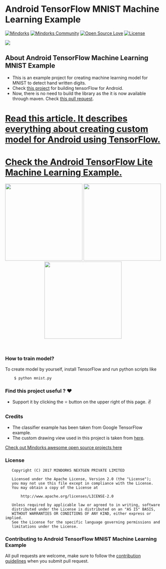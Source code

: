 # Android TensorFlow MNIST Machine Learning Example
[![Mindorks](https://img.shields.io/badge/mindorks-opensource-blue.svg)](https://mindorks.com/open-source-projects)
[![Mindorks Community](https://img.shields.io/badge/join-community-blue.svg)](https://mindorks.com/join-community)
[![Open Source Love](https://badges.frapsoft.com/os/v1/open-source.svg?v=102)](https://opensource.org/licenses/Apache-2.0)
[![License](https://img.shields.io/badge/license-Apache%202.0-blue.svg)](https://github.com/amitshekhariitbhu/AndroidTensorFlowMachineLearningExample/blob/master/LICENSE)

<img src=https://raw.githubusercontent.com/MindorksOpenSource/AndroidTensorFlowMNISTExample/master/assets/ml_android.png >

##  About Android TensorFlow Machine Learning MNIST Example
* This is an example project for creating machine learning model for MNIST to detect hand written digits.
* Check [this project](https://github.com/MindorksOpenSource/AndroidTensorFlowMachineLearningExample) for building tensorFlow for Android.
* Now, there is no need to build the library as the it is now available through maven. Check [this pull request](https://github.com/MindorksOpenSource/AndroidTensorFlowMNISTExample/pull/1/files).

# [Read this article. It describes everything about creating custom model for Android using TensorFlow.](https://blog.mindorks.com/creating-custom-model-for-android-using-tensorflow-3f963d270bfb)

# [Check the Android TensorFlow Lite Machine Learning Example.](https://github.com/amitshekhariitbhu/Android-TensorFlow-Lite-Example)

<p align="center">
  <img src="https://raw.githubusercontent.com/MindorksOpenSource/AndroidTensorFlowMNISTExample/master/assets/1.png" width="250">
  <img src="https://raw.githubusercontent.com/MindorksOpenSource/AndroidTensorFlowMNISTExample/master/assets/2.png" width="250">
  <img src="https://raw.githubusercontent.com/MindorksOpenSource/AndroidTensorFlowMNISTExample/master/assets/3.png" width="250">
</p>
<br>

### How to train model?
To create model by yourself, install TensorFlow and run python scripts like
```sh
    $ python mnist.py
```

### Find this project useful ? :heart:
* Support it by clicking the :star: button on the upper right of this page. :v:

### Credits
* The classifier example has been taken from Google TensorFlow example.
* The custom drawing view used in this project is taken from [here](https://github.com/miyosuda/TensorFlowAndroidMNIST).

[Check out Mindorks awesome open source projects here](https://mindorks.com/open-source-projects)

### License
```
   Copyright (C) 2017 MINDORKS NEXTGEN PRIVATE LIMITED

   Licensed under the Apache License, Version 2.0 (the "License");
   you may not use this file except in compliance with the License.
   You may obtain a copy of the License at

       http://www.apache.org/licenses/LICENSE-2.0

   Unless required by applicable law or agreed to in writing, software
   distributed under the License is distributed on an "AS IS" BASIS,
   WITHOUT WARRANTIES OR CONDITIONS OF ANY KIND, either express or implied.
   See the License for the specific language governing permissions and
   limitations under the License.
```

### Contributing to Android TensorFlow MNIST Machine Learning Example
All pull requests are welcome, make sure to follow the [contribution guidelines](CONTRIBUTING.md)
when you submit pull request.
